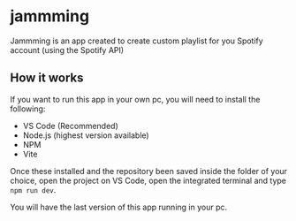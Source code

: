 # jammming
Jammming is an app created to create custom playlist for you Spotify account (using the Spotify API)

## How it works
If you want to run this app in your own pc, you will need to install the following:
- VS Code (Recommended)
- Node.js (highest version available)
- NPM
- Vite

Once these installed and the repository been saved inside the folder of your choice, open the project on VS Code, open the integrated terminal and type `npm run dev`.

You will have the last version of this app running in your pc.
